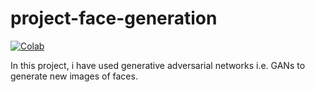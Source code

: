 # project-face-generation

[![Colab](https://colab.research.google.com/assets/colab-badge.svg)](https://colab.research.google.com/github/robotjellyzone/project-face-generation/blob/master/dlnd_face_generation.ipynb) <br>

In this project, i have used generative adversarial networks i.e. GANs to generate new images of faces.
